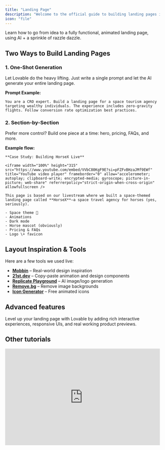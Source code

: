 ```yaml
---
title: "Landing Page"
description: "Welcome to the official guide to building landing pages in Lovable. "
icon: "file"
---
```


Learn how to go from idea to a fully functional, animated landing page, using AI \+ a sprinkle of razzle dazzle.

## Two Ways to Build Landing Pages

### 1. One-Shot Generation

Let Lovable do the heavy lifting. Just write a single prompt and let the AI generate your entire landing page.

**Prompt Example:**

```
You are a CRO expert. Build a landing page for a space tourism agency targeting wealthy individuals. The experience includes zero-gravity flights. Follow conversion rate optimization best practices. 
```

### 2. Section-by-Section

Prefer more control? Build one piece at a time: hero, pricing, FAQs, and more.

**Example flow:**

  
  
  
    **Case Study: Building HorseX Live**

    <iframe width="100%" height="315" src="https://www.youtube.com/embed/VVbC80KgF9E?si=pFZFvBHzaJMf9EWf" title="YouTube video player" frameborder="0" allow="accelerometer; autoplay; clipboard-write; encrypted-media; gyroscope; picture-in-picture; web-share" referrerpolicy="strict-origin-when-cross-origin" allowfullscreen />

    This page is based on our livestream where we built a space-themed landing page called **HorseX**—a space travel agency for horses (yes, seriously).

    - Space theme 🌌
    - Animations
    - Dark mode
    - Horse mascot (obviously)
    - Pricing & FAQs
    - Logo \+ favicon
  </Step>
  
  </Step>
</Steps>

## Layout Inspiration & Tools

Here are a few tools we used live:

- [**Mobbin**](https://mobbin.com) – Real-world design inspiration
- [**21st.dev**](http://21st.dev) – Copy-paste animation and design components
- [**Replicate Playground**](https://replicate.com/playgroundai) – AI image/logo generation
- [**Remove.bg**](http://Remove.bg) – Remove image backgrounds
- [**Icon Generator**](https://icons.pqoqubbw.dev/) – Free animated icons

## Advanced features

Level up your landing page with Lovable by adding rich interactive experiences, responsive UIs, and real working product previews.

  </Accordion>
  
  
  </Accordion>
  
  
  
  
  
  
  </Accordion>
  
  
  
  
  </Accordion>
  
  
  </Accordion>
  
  </Accordion>
</AccordionGroup>

## Other tutorials

<iframe width="100%" height="315" src="https://www.youtube.com/embed/S0k8FOmqjog?si=0F5qww1GEQLVtaY5" title="YouTube video player" frameborder="0" allow="accelerometer; autoplay; clipboard-write; encrypted-media; gyroscope; picture-in-picture; web-share" referrerpolicy="strict-origin-when-cross-origin" allowfullscreen />